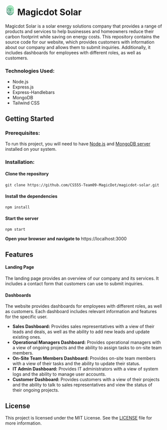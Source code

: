 # <img src="https://raw.githubusercontent.com/CS555-Team09-MagicDot/magicdot-solar/main/public/img/logo.svg" alt="magicdot solar logo" height="32"> Magicdot Solar

Magicdot Solar is a solar energy solutions company that provides a range of products and services to help businesses and homeowners reduce their carbon footprint while saving on energy costs. This repository contains the source code for our website, which provides customers with information about our company and allows them to submit inquiries. Additionally, it includes dashboards for employees with different roles, as well as customers.

### Technologies Used:

- Node.js
- Express.js
- Express-Handlebars
- MongoDB
- Tailwind CSS

## Getting Started

### Prerequisites:

To run this project, you will need to have [Node.js](https://nodejs.org/en/download) and [MongoDB server](https://www.mongodb.com/try/download/community) installed on your system.

### Installation:

#### Clone the repository

```shell
git clone https://github.com/CS555-Team09-MagicDot/magicdot-solar.git
```

#### Install the dependencies

```shell
npm install
```

#### Start the server

```shell
npm start
```

**Open your browser and navigate to** https://localhost:3000

## Features

#### Landing Page

The landing page provides an overview of our company and its services. It includes a contact form that customers can use to submit inquiries.

#### Dashboards

The website provides dashboards for employees with different roles, as well as customers. Each dashboard includes relevant information and features for the specific user.

- **Sales Dashboard:** Provides sales representatives with a view of their leads and deals, as well as the ability to add new leads and update existing ones.
- **Operational Managers Dashboard:** Provides operational managers with a view of ongoing projects and the ability to assign tasks to on-site team members.
- **On-Site Team Members Dashboard:** Provides on-site team members with a view of their tasks and the ability to update their status.
- **IT Admin Dashboard:** Provides IT administrators with a view of system logs and the ability to manage user accounts.
- **Customer Dashboard:** Provides customers with a view of their projects and the ability to talk to sales representatives and view the status of their ongoing projects.

## License

This project is licensed under the MIT License. See the [LICENSE](https://github.com/CS555-Team09-MagicDot/magicdot-solar/blob/main/LICENSE) file for more information.
